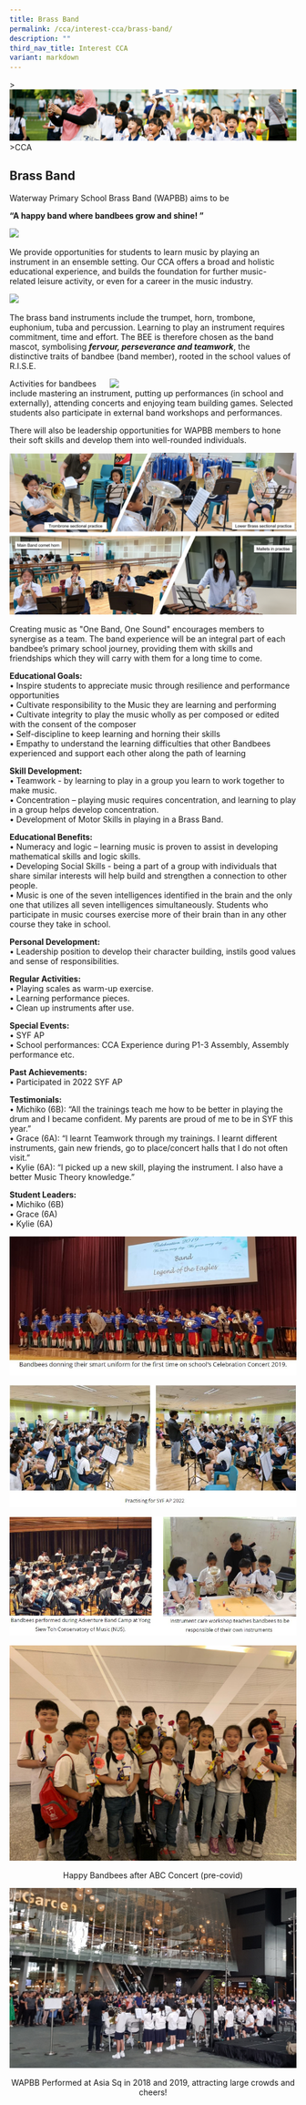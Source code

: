 ```yaml
---
title: Brass Band
permalink: /cca/interest-cca/brass-band/
description: ""
third_nav_title: Interest CCA
variant: markdown
---
```

&gt;![](/images/CCA/CCA_02.jpg)
&gt;CCA


## Brass Band

Waterway Primary School Brass Band (WAPBB) aims to be


**“A happy band where bandbees grow and shine! ”**

![](/images/CCA/Brass%20Band%201.jpg)


We provide opportunities for students to learn music by playing an instrument in an ensemble setting.&nbsp;Our CCA&nbsp;offers a broad and holistic educational experience, and builds the foundation for further&nbsp;music-related&nbsp;leisure activity, or even for a career in the music industry.

![](/images/CCA/band_1.png)

The brass band instruments include the trumpet, horn, trombone, euphonium, tuba and percussion. Learning to play an instrument requires commitment, time and effort. The BEE is therefore chosen as the band mascot, symbolising&nbsp;**_fervour, perseverance and teamwork_**, the distinctive&nbsp;traits of bandbee (band member), rooted in the school values of R.I.S.E.

<img src="/images/CCA/Brass%20Band%204.jpg" style="width:65%;margin-left:15px;" align="right">




Activities for bandbees include mastering an instrument, putting up performances (in school and externally), attending concerts and enjoying team building games. Selected students also participate in external band workshops and performances.

There will also be leadership opportunities for WAPBB members to hone their soft skills and develop them into well-rounded individuals.

![](/images/CCA/band_2.png)


Creating music as "One Band, One Sound" encourages members to synergise as a team. The band experience will be an integral part of each bandbee’s primary school journey, providing them with skills and friendships which they will carry with them for a long time to come.


**Educational Goals:** <br>
•	Inspire students to appreciate music through resilience and performance opportunities <br>
•	Cultivate responsibility to the Music they are learning and performing <br>
•	Cultivate integrity to play the music wholly as per composed or edited with the consent of the composer <br>
•	Self-discipline to keep learning and horning their skills <br>
•	Empathy to understand the learning difficulties that other Bandbees experienced and support each other along the path of learning 

**Skill Development:** <br>
•	Teamwork - by learning to play in a group you learn to work together to make music. <br>
•	Concentration – playing music requires concentration, and learning to play in a group helps develop concentration. <br>
•	Development of Motor Skills in playing in a Brass Band.

**Educational Benefits:** <br>
•	Numeracy and logic – learning music is proven to assist in developing mathematical skills and logic skills. <br>
•	Developing Social Skills - being a part of a group with individuals that share similar interests will help build and strengthen a connection to other people. <br>
•	Music is one of the seven intelligences identified in the brain and the only one that utilizes all seven intelligences simultaneously. Students who participate in music courses exercise more of their brain than in any other course they take in school.

**Personal Development:** <br>
•	Leadership position to develop their character building, instils good values and sense of responsibilities.

**Regular Activities:** <br>
•	Playing scales as warm-up exercise. <br>
•	Learning performance pieces. <br>
•	Clean up instruments after use. 

**Special Events:** <br>
•	SYF AP <br>
•	School performances: CCA Experience during P1-3 Assembly, Assembly performance etc.

**Past Achievements:** <br>
•	Participated in 2022 SYF AP

**Testimonials:** <br>
•	Michiko (6B): “All the trainings teach me how to be better in playing the drum and I became confident. My parents are proud of me to be in SYF this year.” <br>
•	Grace (6A): “I learnt Teamwork through my trainings. I learnt different instruments, gain new friends, go to place/concert halls that I do not often visit.” <br>
•	Kylie (6A): “I picked up a new skill, playing the instrument. I also have a better Music Theory knowledge.”

**Student Leaders:** <br>
•	Michiko (6B) <br>
•	Grace (6A) <br>
•	Kylie (6A)

![](/images/CCA/Brass%20Band%205.jpg)

![](/images/CCA/Brass%20Band%206.jpg)

![](/images/CCA/Brass%20Band%207.jpg)

![](/images/CCA/Brass%20Band%208.jpeg)
<center>Happy Bandbees after ABC Concert (pre-covid)</center>	


![](/images/CCA/Brass%20Band%209.jpg)
<center>WAPBB Performed at Asia Sq in 2018 and 2019, attracting large crowds and cheers!</center>